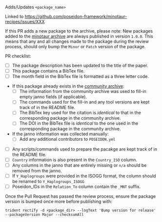 Adds/Updates `<package_name>`

Linked to https://github.com/poseidon-framework/minotaur-recipes/issues/XXX
<!-- Link to the Minotaur-recipes issue above. https://github.com/poseidon-framework/minotaur-recipes/issues -->

If this PR adds a new package to the archive, please note:
New packages added to the [minotaur archive](https://github.com/poseidon-framework/minotaur-archive) are always published in version `1.0.0`.
This means that any and all changes made to the package during the review process, should only bump the `Minor` or `Patch` version of the package.

PR checklist:

- [ ] The package description has been updated to the title of the paper.
- [ ] This package contains a BibTex file.
 - [ ] The month field in the BibTex file is formatted as a three letter code.
 - If this package already exists in the [community archive](https://github.com/poseidon-framework/community-archive):
   - [ ] The information from the community archive was used to fill-in empty janno fields (if applicable).
   - [ ] The commands used for the fill-in and any tool versions are kept track of in the README file.
   - [ ] The BibTex key used for the citation is _identical_ to that in the corresponding package in the community archive.
   - [ ] The DOI in the BibTex file is _identical_ to the one used in the corresponding package in the community archive.
 - If the janno information was collected manually:
   - [ ] Add any additional contributors to `POSEIDON.yml`
- [ ] Any scripts/commands used to prepare the pacakge are kept track of in the README file.
- [ ] `Country` information is also present in the `Country_ISO` column.
- [ ] Any columns in the janno that are entirely missing or `n/a` should be removed from the janno.
- [ ] If `Y_Haplogroups` were provided in the ISOGG format, the column should be renamed to `Y_Haplogroups_ISOGG`
- [ ] Poseidon_IDs in the `Relation_To` column contain the `_MNT` suffix.

Once the Pull Request has passed the review process, ensure the package version is bumped once more before publishing with:

```
trident rectify -d <package_dir> --logText 'Bump version for release' --packageVersion Major --checksumAll
```
